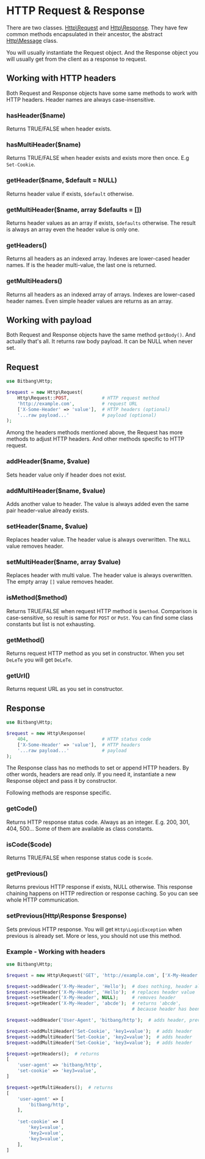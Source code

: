 # HTTP Request & Response

There are two classes. [Http\Request](https://github.com/bitbang/http/blob/master/src/Http/Request.php) and [Http\Response](https://github.com/bitbang/http/blob/master/src/Http/Response.php). They have few common methods encapsulated in their ancestor, the abstract [Http\Message](https://github.com/bitbang/http/blob/master/src/Http/Message.php) class.

You will usually instantiate the Request object. And the Response object you will usually get from the client as a response to request.


## Working with HTTP headers

Both Request and Response objects have some same methods to work with HTTP headers. Header names are always case-insensitive.

### hasHeader($name)
Returns TRUE/FALSE when header exists.

### hasMultiHeader($name)
Returns TRUE/FALSE when header exists and exists more then once. E.g `Set-Cookie`.

### getHeader($name, $default = NULL)
Returns header value if exists, `$default` otherwise.

### getMultiHeader($name, array $defaults = [])
Returns header values as an array if exists, `$defaults` otherwise. The result is always an array even the header value is only one.

### getHeaders()
Returns all headers as an indexed array. Indexes are lower-cased header names. If is the header multi-value, the last one is returned.

### getMultiHeaders()
Returns all headers as an indexed array of arrays. Indexes are lower-cased header names. Even simple header values are returns as an array.


## Working with payload

Both Request and Response objects have the same method `getBody()`. And actually that's all. It returns raw body payload. It can be NULL when never set.


## Request

```php
use Bitbang\Http;

$request = new Http\Request(
    Http\Request::POST,            # HTTP request method
    'http://example.com',          # request URL
    ['X-Some-Header' => 'value'],  # HTTP headers (optional)
    '...raw payload...'            # payload (optional)
);
```

Among the headers methods mentioned above, the Request has more methods to adjust HTTP headers. And other methods specific to HTTP request.

### addHeader($name, $value)
Sets header value only if header does not exist.

### addMultiHeader($name, $value)
Adds another value to header. The value is always added even the same pair header-value already exists.

### setHeader($name, $value)
Replaces header value. The header value is always overwritten. The `NULL` value removes header.

### setMultiHeader($name, array $value)
Replaces header with multi value. The header value is always overwritten. The empty array `[]` value removes header.

### isMethod($method)
Returns TRUE/FALSE when request HTTP method is `$method`. Comparison is case-sensitive, so result is same for `POST` or `PoSt`. You can find some class constants but list is not exhausting.

### getMethod()
Returns request HTTP method as you set in constructor. When you set `DeLeTe` you will get `DeLeTe`.

### getUrl()
Returns request URL as you set in constructor.


## Response

```php
use Bitbang\Http;

$request = new Http\Response(
    404,                           # HTTP status code
    ['X-Some-Header' => 'value'],  # HTTP headers
    '...raw payload...'            # payload
);
```

The Response class has no methods to set or append HTTP headers. By other words, headers are read only. If you need it, instantiate a new Response object and pass it by constructor.

Following methods are response specific.

### getCode()
Returns HTTP response status code. Always as an integer. E.g. 200, 301, 404, 500... Some of them are available as class constants.

### isCode($code)
Returns TRUE/FALSE when response status code is `$code`.

### getPrevious()
Returns previous HTTP response if exists, NULL otherwise. This response chaining happens on HTTP redirection or response caching. So you can see whole HTTP communication.

### setPrevious(Http\Response $response)
Sets previous HTTP response. You will get `Http\LogicException` when previous is already set. More or less, you should not use this method.


### Example - Working with headers
```php
use Bitbang\Http;

$request = new Http\Request('GET', 'http://example.com', ['X-My-Header' => "It's me there"]);

$request->addHeader('X-My-Header', 'Hello');  # does nothing, header already exists
$request->setHeader('X-My-Header', 'Hello');  # replaces header value
$request->setHeader('X-My-Header', NULL);     # removes header
$request->getHeader('X-My-Header', 'abcde');  # returns 'abcde',
                                              # because header has been removed before

$request->addHeader('User-Agent', 'bitbang/http');  # adds header, previous does not exist

$request->addMultiHeader('Set-Cookie', 'key1=value');  # adds header
$request->addMultiHeader('Set-Cookie', 'key2=value');  # adds header
$request->addMultiHeader('Set-Cookie', 'key3=value');  # adds header

$request->getHeaders();  # returns
[
    'user-agent' => 'bitbang/http',
    'set-cookie' => 'key3=value',
]

$request->getMultiHeaders();  # returns
[
    'user-agent' => [
        'bitbang/http',
    ],
    
    'set-cookie' => [
        'key1=value',
        'key2=value',
        'key3=value',
    ],
]
```
